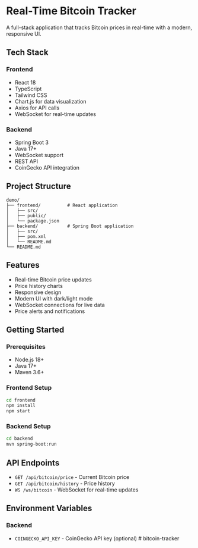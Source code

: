 # Real-Time Bitcoin Tracker

A full-stack application that tracks Bitcoin prices in real-time with a modern, responsive UI.

## Tech Stack

### Frontend
- React 18
- TypeScript
- Tailwind CSS
- Chart.js for data visualization
- Axios for API calls
- WebSocket for real-time updates

### Backend
- Spring Boot 3
- Java 17+
- WebSocket support
- REST API
- CoinGecko API integration

## Project Structure

```
demo/
├── frontend/          # React application
│   ├── src/
│   ├── public/
│   └── package.json
├── backend/           # Spring Boot application
│   ├── src/
│   ├── pom.xml
│   └── README.md
└── README.md
```

## Features

- Real-time Bitcoin price updates
- Price history charts
- Responsive design
- Modern UI with dark/light mode
- WebSocket connections for live data
- Price alerts and notifications

## Getting Started

### Prerequisites
- Node.js 18+
- Java 17+
- Maven 3.6+

### Frontend Setup
```bash
cd frontend
npm install
npm start
```

### Backend Setup
```bash
cd backend
mvn spring-boot:run
```

## API Endpoints

- `GET /api/bitcoin/price` - Current Bitcoin price
- `GET /api/bitcoin/history` - Price history
- `WS /ws/bitcoin` - WebSocket for real-time updates

## Environment Variables

### Backend
- `COINGECKO_API_KEY` - CoinGecko API key (optional) # bitcoin-tracker
